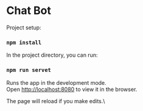 # Chat Bot

Project setup:

### `npm install`

In the project directory, you can run:

### `npm run servet`

Runs the app in the development mode.\
Open [http://localhost:8080](http://localhost:8080) to view it in the browser.

The page will reload if you make edits.\
